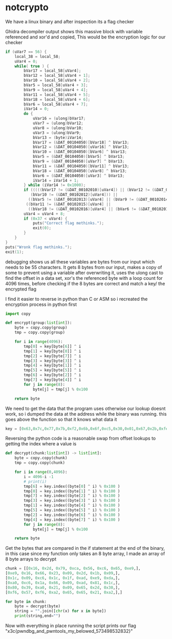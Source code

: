 # notcrypto

We have a linux binary and after inspection its a flag checker

Ghidra decompiler output shows this massive block with variable referenced and xor'd and copied, This would be the encryption logic for our checker
```c
if (uVar7 == 56) {
    local_38 = local_58;
    uVar4 = 0;
    while( true ) {
        bVar17 = local_58[uVar4];
        bVar12 = local_58[uVar4 + 1];
        bVar10 = local_58[uVar4 + 2];
        bVar5 = local_58[uVar4 + 3];
        bVar9 = local_58[uVar4 + 4];
        bVar11 = local_58[uVar4 + 5];
        bVar18 = local_58[uVar4 + 6];
        bVar6 = local_58[uVar4 + 7];
        iVar14 = 0;
        do {
            uVar16 = (ulong)bVar17;
            uVar7 = (ulong)bVar12;
            uVar8 = (ulong)bVar10;
            uVar3 = (ulong)bVar9;
            bVar13 = (byte)iVar14;
            bVar17 = (&DAT_00104050)[bVar18] ^ bVar13;
            bVar12 = (&DAT_00104050)[uVar16] ^ bVar13;
            bVar10 = (&DAT_00104050)[bVar6] ^ bVar13;
            bVar5 = (&DAT_00104050)[bVar5] ^ bVar13;
            bVar9 = (&DAT_00104050)[uVar7] ^ bVar13;
            bVar11 = (&DAT_00104050)[bVar11] ^ bVar13;
            bVar18 = (&DAT_00104050)[uVar8] ^ bVar13;
            bVar6 = (&DAT_00104050)[uVar3] ^ bVar13;
            iVar14 = iVar14 + 1;
        } while (iVar14 != 0x1000);
        if (((((bVar17 != (&DAT_00102010)[uVar4]) || (bVar12 != (&DAT_00102011)[uVar4])) ||
           (bVar10 != (&DAT_00102012)[uVar4])) ||
          ((bVar5 != (&DAT_00102013)[uVar4] || (bVar9 != (&DAT_00102014)[uVar4])))) ||
         ((bVar11 != (&DAT_00102015)[uVar4] ||
          ((bVar18 != (&DAT_00102016)[uVar4] || (bVar6 != (&DAT_00102017)[uVar4])))))) break;
        uVar4 = uVar4 + 8;
        if (0x37 < uVar4) {
            puts("Correct flag methinks.");
            exit(0);
        }
    }
}
puts("Wronk flag methinks.");
exit(1);
```

debugging shows us all these variables are bytes from our input which needs to be 55 characters. It gets 8 bytes from our input, makes a copy of some to prevent using a variable after overwriting it, uses the ulong cast to find the offset in a data set, xor's the referenced byte with a loop count for 4096 times, before checking if the 8 bytes are correct and match a key/ the encrypted flag

I find it easier to reverse in python than C or ASM so i recreated the encryption process in python first
```py
import copy

def encrypt(group:list[int]):
    byte = copy.copy(group)
    tmp = copy.copy(group)

    for i in range(4096):
        tmp[0] = key[byte[6]] ^ i
        tmp[1] = key[byte[0]] ^ i
        tmp[2] = key[byte[7]] ^ i
        tmp[3] = key[byte[3]] ^ i
        tmp[4] = key[byte[1]] ^ i
        tmp[5] = key[byte[5]] ^ i
        tmp[6] = key[byte[2]] ^ i
        tmp[7] = key[byte[4]] ^ i
        for j in range(8):
            byte[j] = tmp[j] % 0x100

    return byte
```

We need to get the data that the program uses otherwise our lookup doesnt work, so i dumped the data at the address while the binary was running. this goes above the function so that it knows what data it 

```py
key = [0x63,0x7c,0x77,0x7b,0xf2,0x6b,0x6f,0xc5,0x30,0x01,0x67,0x2b,0xfe,0xd7,0xab,0x76,0xca,0x82,0xc9,0x7d,0xfa,0x59,0x47,0xf0,0xad,0xd4,0xa2,0xaf,0x9c,0xa4,0x72,0xc0,0xb7,0xfd,0x93,0x26,0x36,0x3f,0xf7,0xcc,0x34,0xa5,0xe5,0xf1,0x71,0xd8,0x31,0x15,0x04,0xc7,0x23,0xc3,0x18,0x96,0x05,0x9a,0x07,0x12,0x80,0xe2,0xeb,0x27,0xb2,0x75,0x09,0x83,0x2c,0x1a,0x1b,0x6e,0x5a,0xa0,0x52,0x3b,0xd6,0xb3,0x29,0xe3,0x2f,0x84,0x53,0xd1,0x00,0xed,0x20,0xfc,0xb1,0x5b,0x6a,0xcb,0xbe,0x39,0x4a,0x4c,0x58,0xcf,0xd0,0xef,0xaa,0xfb,0x43,0x4d,0x33,0x85,0x45,0xf9,0x02,0x7f,0x50,0x3c,0x9f,0xa8,0x51,0xa3,0x40,0x8f,0x92,0x9d,0x38,0xf5,0xbc,0xb6,0xda,0x21,0x10,0xff,0xf3,0xd2,0xcd,0x0c,0x13,0xec,0x5f,0x97,0x44,0x17,0xc4,0xa7,0x7e,0x3d,0x64,0x5d,0x19,0x73,0x60,0x81,0x4f,0xdc,0x22,0x2a,0x90,0x88,0x46,0xee,0xb8,0x14,0xde,0x5e,0x0b,0xdb,0xe0,0x32,0x3a,0x0a,0x49,0x06,0x24,0x5c,0xc2,0xd3,0xac,0x62,0x91,0x95,0xe4,0x79,0xe7,0xc8,0x37,0x6d,0x8d,0xd5,0x4e,0xa9,0x6c,0x56,0xf4,0xea,0x65,0x7a,0xae,0x08,0xba,0x78,0x25,0x2e,0x1c,0xa6,0xb4,0xc6,0xe8,0xdd,0x74,0x1f,0x4b,0xbd,0x8b,0x8a,0x70,0x3e,0xb5,0x66,0x48,0x03,0xf6,0x0e,0x61,0x35,0x57,0xb9,0x86,0xc1,0x1d,0x9e,0xe1,0xf8,0x98,0x11,0x69,0xd9,0x8e,0x94,0x9b,0x1e,0x87,0xe9,0xce,0x55,0x28,0xdf,0x8c,0xa1,0x89,0x0d,0xbf,0xe6,0x42,0x68,0x41,0x99,0x2d,0x0f,0xb0,0x54,0xbb,0x16,0xa0,0x25,0xcb,0xf7,0xff,0x7f,0x00,0x00,0x00,0x00,0x00,0x00,0x00,0x00,0x00,0x00,0x00,0x00,0x00,0x00,0x00,0x00,0x00,0x00,0x00,0x00,0x00,0x00,0x00,0x00,0x00,0x00]
```

Reversing the python code is a reasonable swap from offset lookups to getting the index where a value is
```py
def decrypt(chunk:list[int]) -> list[int]:
    byte = copy.copy(chunk)
    tmp = copy.copy(chunk)

    for i in range(0,4096):
        i = 4096-i -1
        # print(i)
        tmp[6] = key.index((byte[0] ^ i) % 0x100 )
        tmp[0] = key.index((byte[1] ^ i) % 0x100 )
        tmp[7] = key.index((byte[2] ^ i) % 0x100 )
        tmp[3] = key.index((byte[3] ^ i) % 0x100 )
        tmp[1] = key.index((byte[4] ^ i) % 0x100 )
        tmp[5] = key.index((byte[5] ^ i) % 0x100 )
        tmp[2] = key.index((byte[6] ^ i) % 0x100 )
        tmp[4] = key.index((byte[7] ^ i) % 0x100 )
        for j in range(8):
            byte[j] = tmp[j] % 0x100

    return byte
```

Get the bytes that are compared in the if statement at the end of the binary, in this case since my function only takes an 8 byte array, I made an array of 8 byte arrays to decrypt
```py
chunk = [[0x16, 0x2d, 0x79, 0xca, 0x56, 0xc6, 0x65, 0xe9,],
[0xe9, 0x16, 0x66, 0x23, 0x09, 0x2d, 0x1b, 0x09,],
[0x1c, 0x09, 0xc6, 0x1c, 0x1f, 0xad, 0xe9, 0xda,],
[0xa0, 0xc6, 0x1a, 0x66, 0x09, 0xad, 0x81, 0x1c,],
[0x80, 0x39, 0xa0, 0x21, 0x09, 0x65, 0x2d, 0x30,],
[0xf6, 0x57, 0xf6, 0xa2, 0x65, 0x65, 0x21, 0xa2,],]

for byte in chunk:
    byte = decrypt(byte)
    string = "".join([chr(x) for x in byte])
    print(string,end="")
```

Now with everything in place running the script prints our flag "x3c{pwndbg_and_pwntools_my_belowed_573498532832}"
